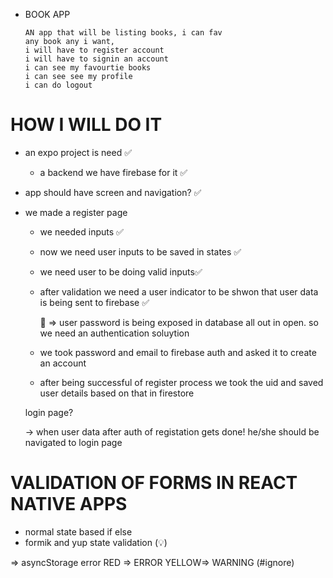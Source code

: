 - BOOK APP

      AN app that will be listing books, i can fav
      any book any i want,
      i will have to register account
      i will have to signin an account
      i can see my favourtie books
      i can see see my profile
      i can do logout

# HOW I WILL DO IT

- an expo project is need ✅
  - a backend we have firebase for it ✅
- app should have screen and navigation? ✅
- we made a register page

  - we needed inputs ✅
  - now we need user inputs to be saved in states ✅
  - we need user to be doing valid inputs✅
  - after validation we need a user indicator to be shwon that user data is being sent to firebase ✅

    🐞 => user password is being exposed in database all out in open. so we need an authentication soluytion

  - we took password and email to firebase auth and asked it to create an account
  - after being successful of register process we took the uid and saved user details based on that in firestore

  login page?

  -> when user data after auth of registation gets done! he/she should be navigated to login page

# VALIDATION OF FORMS IN REACT NATIVE APPS

- normal state based if else
- formik and yup state validation (💡)

=> asyncStorage error
RED => ERROR
YELLOW=> WARNING (#ignore)
